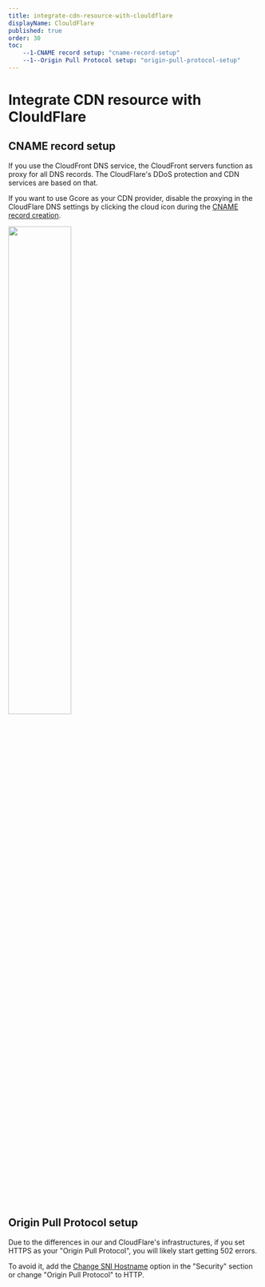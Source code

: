 ```yaml
---
title: integrate-cdn-resource-with-clouldflare
displayName: ClouldFlare
published: true
order: 30
toc:
    --1-CNAME record setup: "cname-record-setup"
    --1--Origin Pull Protocol setup: "origin-pull-protocol-setup"
---
```

# Integrate CDN resource with ClouldFlare

## CNAME record setup

If you use the CloudFront DNS service, the CloudFront servers function as proxy for all DNS records. The CloudFlare's DDoS protection and CDN services are based on that.

If you want to use Gcore as your CDN provider, disable the proxying in the CloudFlare DNS settings by clicking the cloud icon during the <a href="https://gcore.com/docs/cdn/cdn-resource-options/general/create-and-set-a-custom-domain-for-the-content-delivery-via-cdn" target="_blank">CNAME record creation</a>.

<img src="https://support.gcore.com/hc/article_attachments/360004882677/1574936519330.png" alt="" width="50%">

## Origin Pull Protocol setup

Due to the differences in our and CloudFlare's infrastructures, if you set HTTPS as your "Origin Pull Protocol", you will likely start getting 502 errors. 

To avoid it, add the <a href="https://gcore.com/docs/cdn/cdn-resource-options/security/set-the-hostname-passed-in-sni-requests-to-the-origin-server" target="_blank">Change SNI Hostname</a> option in the "Security" section or change "Origin Pull Protocol" to HTTP.
